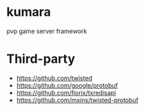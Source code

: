# kumara
pvp game server framework



# Third-party
* https://github.com/twisted
* https://github.com/google/protobuf
* https://github.com/fiorix/txredisapi
* https://github.com/mxins/twisted-protobuf
